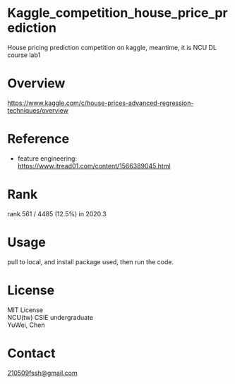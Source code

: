 # Kaggle_competition_house_price_prediction
House pricing prediction competition on kaggle, meantime,  it is NCU DL course lab1

# Overview
https://www.kaggle.com/c/house-prices-advanced-regression-techniques/overview<br>
# Reference
* feature engineering: https://www.itread01.com/content/1566389045.html
# Rank
rank.561 / 4485 (12.5%) in 2020.3
# Usage
pull to local, and install package used, then run the code.

# License
MIT License<br>
NCU(tw) CSIE undergraduate<br>
YuWei, Chen

# Contact
210509fssh@gmail.com
